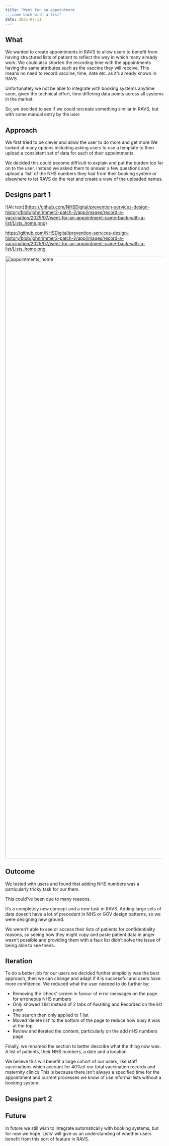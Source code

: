 ```yaml
---
title: "Went for an appointment
...came back with a list"
date: 2025-07-11
---
```



## What

We wanted to create appointments in RAVS to allow users to benefit from having structured lists of patient to reflect the way in which many already work. We could also shorten the recording time with the appointments having the same attributes such as the vaccine they will receive. This means no need to record vaccine, time, date etc. as it’s already known in RAVS. 

Unfortunately we not be able to integrate with booking systems anytime soon, given the technical effort, time differing data points across all systems in the market.

So, we decided to see if we could recreate something similar in RAVS, but with some manual entry by the user. 


## Approach

We first tried to be clever and allow the user to do more and get more 
We looked at many options including asking users to use a template to then upload a consistent set of data for each of their appointments.

We decided this could become difficult to explain and put the burden too far on to the user. Instead we asked them to answer a few questions and upload a ‘list’ of the NHS numbers they had from their booking system or elsewhere to let RAVS do the rest and create a view of the uploaded names. 


## Designs part 1

!(Alt text)(https://github.com/NHSDigital/prevention-services-design-history/blob/johnrimmer2-patch-2/app/images/record-a-vaccination/2025/07/went-for-an-appointment-came-back-with-a-list/Lists_home.png)


https://github.com/NHSDigital/prevention-services-design-history/blob/johnrimmer2-patch-2/app/images/record-a-vaccination/2025/07/went-for-an-appointment-came-back-with-a-list/Lists_home.png

<img width="2120" height="1910" alt="appointments_home" src="https://github.com/user-attachments/assets/1acd2a46-65a5-4c2e-ac06-fc7363b4528e" />


## Outcome

We tested with users and found that adding NHS numbers was a particularly tricky task for our them.

This could’ve been due to many reasons. 

It’s a completely new concept and a new task in RAVS. Adding large sets of data doesn’t have a lot of precedent in NHS or GOV design patterns, so we were designing new ground.

We weren’t able to see or access their lists of patients for confidentiality reasons, so seeing how they might copy and paste patient data in anger wasn’t possible and providing them with a faux list didn’t solve the issue of being able to see theirs.  


## Iteration
To do a better job for our users we decided further simplicity was the best approach, then we can change and adapt if it is successful and users have more confidence. We reduced what the user needed to do further by:
- Removing the ‘check’ screen in favour of error messages on the page for erroneous NHS numbers
- Only showed 1 list instead of 2 tabs of Awaiting and Recorded on the list page
- The search then only applied to 1 list
- Moved ‘delete list’ to the bottom of the page to reduce how busy it was at the top
- Review and iterated the content, particularly on the add nHS numbers page

Finally, we renamed the section to better describe what the thing now was. A list of patients, their NHS numbers, a date and a location

We believe this will benefit a large cohort of our users, like staff vaccinations which account for 40%of our total vaccination records and maternity clinics
This is because there isn’t always a specified time for the appointment and current processes we know of use informal lists without a booking system.


## Designs part 2


## Future
In future we still wish to integrate automatically with booking systems, but for now we hope ‘Lists’ will give us an understanding of whether users benefit from this sort of feature in RAVS.
